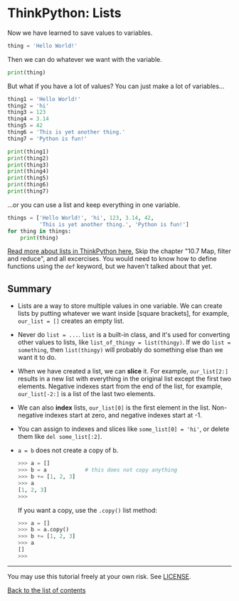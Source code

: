 # ThinkPython: Lists

Now we have learned to save values to variables.

```py
thing = 'Hello World!'
```

Then we can do whatever we want with the variable.

```py
print(thing)
```

But what if you have a lot of values? You can just make a lot of
variables...

```py
thing1 = 'Hello World!'
thing2 = 'hi'
thing3 = 123
thing4 = 3.14
thing5 = 42
thing6 = 'This is yet another thing.'
thing7 = 'Python is fun!'

print(thing1)
print(thing2)
print(thing3)
print(thing4)
print(thing5)
print(thing6)
print(thing7)
```

...or you can use a list and keep everything in one variable.

```py
things = ['Hello World!', 'hi', 123, 3.14, 42,
          'This is yet another thing.', 'Python is fun!']
for thing in things:
    print(thing)
```

[Read more about lists in ThinkPython
here.](http://greenteapress.com/thinkpython2/html/thinkpython2011.html)
Skip the chapter "10.7 Map, filter and reduce", and all excercises. You
would need to know how to define functions using the `def` keyword, but
we haven't talked about that yet.

## Summary

- Lists are a way to store multiple values in one variable. We can
    create lists by putting whatever we want inside [square brackets],
    for example, `our_list = []` creates an empty list.
- Never do `list = ...`. `list` is a built-in class, and it's used for
    converting other values to lists, like `list_of_thingy = list(thingy)`.
    If we do `list = something`, then `list(thingy)` will probably do
    something else than we want it to do.
- When we have created a list, we can **slice** it. For example,
    `our_list[2:]` results in a new list with everything in the
    original list except the first two elements. Negative indexes start
    from the end of the list, for example, `our_list[-2:]` is a list of
    the last two elements.
- We can also **index** lists, `our_list[0]` is the first element in the
    list. Non-negative indexes start at zero, and negative indexes
    start at -1.
- You can assign to indexes and slices like `some_list[0] = 'hi'`, or
    delete them like `del some_list[:2]`.
- `a = b` does not create a copy of b.

    ```py
    >>> a = []
    >>> b = a            # this does not copy anything
    >>> b += [1, 2, 3]
    >>> a
    [1, 2, 3]
    >>> 
    ```

    If you want a copy, use the `.copy()` list method:

    ```py
    >>> a = []
    >>> b = a.copy()
    >>> b += [1, 2, 3]
    >>> a
    []
    >>> 
    ```

***

You may use this tutorial freely at your own risk. See [LICENSE](LICENSE).

[Back to the list of contents](README.md)
